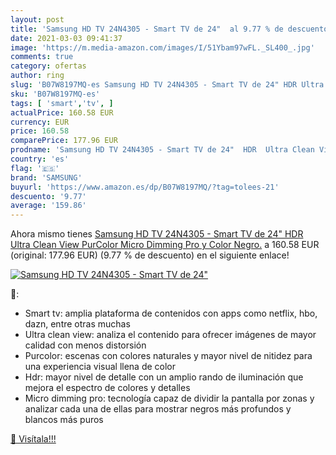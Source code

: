 ```yaml
---
layout: post
title: 'Samsung HD TV 24N4305 - Smart TV de 24"  al 9.77 % de descuento'
date: 2021-03-03 09:41:37
image: 'https://m.media-amazon.com/images/I/51Ybam97wFL._SL400_.jpg'
comments: true
category: ofertas
author: ring
slug: 'B07W8197MQ-es Samsung HD TV 24N4305 - Smart TV de 24" HDR Ultra Clean...'
sku: 'B07W8197MQ-es'
tags: [ 'smart','tv', ]
actualPrice: 160.58 EUR
currency: EUR
price: 160.58
comparePrice: 177.96 EUR
prodname: 'Samsung HD TV 24N4305 - Smart TV de 24"  HDR  Ultra Clean View  PurColor  Micro Dimming Pro y Color Negro.'
country: 'es'
flag: '🇪🇸'
brand: 'SAMSUNG'
buyurl: 'https://www.amazon.es/dp/B07W8197MQ/?tag=tolees-21'
descuento: '9.77'
average: '159.86'
---
```


Ahora mismo tienes [Samsung HD TV 24N4305 - Smart TV de 24"  HDR  Ultra Clean View  PurColor  Micro Dimming Pro y Color Negro.](https://www.amazon.es/dp/B07W8197MQ/?tag=tolees-21) a 160.58 EUR (original: 177.96 EUR) (9.77 %  de descuento) en el siguiente enlace!

[![Samsung HD TV 24N4305 - Smart TV de 24" ](https://m.media-amazon.com/images/I/51Ybam97wFL._SL400_.jpg)](https://www.amazon.es/dp/B07W8197MQ/?tag=tolees-21)

🔎:

- Smart tv: amplia plataforma de contenidos con apps como netflix, hbo, dazn, entre otras muchas
- Ultra clean view: analiza el contenido para ofrecer imágenes de mayor calidad con menos distorsión
- Purcolor: escenas con colores naturales y mayor nivel de nitidez para una experiencia visual llena de color
- Hdr: mayor nivel de detalle con un amplio rando de iluminación que mejora el espectro de colores y detalles
- Micro dimming pro: tecnología capaz de dividir la pantalla por zonas y analizar cada una de ellas para mostrar negros más profundos y blancos más puros

[🛒 Visítala!!!](https://www.amazon.es/dp/B07W8197MQ/?tag=tolees-21)
